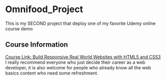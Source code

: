 # Omnifood_Project
This is my SECOND project that deploy one of my favorite Udemy online course demo

## Course Information
[Course Link: Build Responsive Real World Websites with HTML5 and CSS3](https://www.udemy.com/design-and-develop-a-killer-website-with-html5-and-css3/)
<br/>
I really recommend everyone who just decide their career as a web developer, it is also welcome for people who already know all the web basics content who need some refreshment.
